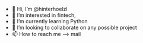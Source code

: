 - 👋 Hi, I’m @hinterhoelzl
- 👀 I’m interested in fintech, 
- 🌱 I’m currently learning Python 
- 💞️ I’m looking to collaborate on any possible project 
- 📫 How to reach me --> mail 

<!---
hinterhoelzl/hinterhoelzl is a ✨ special ✨ repository because its `README.md` (this file) appears on your GitHub profile.
You can click the Preview link to take a look at your changes.
--->
